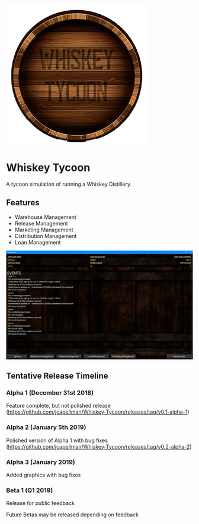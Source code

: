 ![Screenshot](gfx/logos/mainlogo.png)
# Whiskey Tycoon
A tycoon simulation of running a Whiskey Distillery.

## Features
* Warehouse Management
* Release Management
* Marketing Management
* Distribution Management
* Loan Management

![Screenshot](screenshot.png)

## Tentative Release Timeline

### Alpha 1 (December 31st 2018)
Feature complete, but not polished release (https://github.com/jcapellman/Whiskey-Tycoon/releases/tag/v0.1-alpha-1)

### Alpha 2 (January 5th 2019)
Polished version of Alpha 1 with bug fixes (https://github.com/jcapellman/Whiskey-Tycoon/releases/tag/v0.2-alpha-2)

### Alpha 3 (January 2019)
Added graphics with bug fixes

### Beta 1 (Q1 2019)
Release for public feedback

Future Betas may be released depending on feedback
